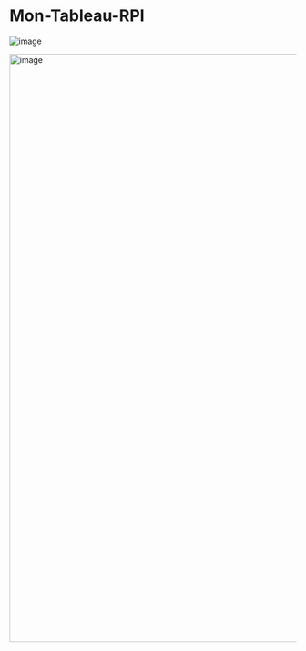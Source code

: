 # Mon-Tableau-RPI

![image](https://github.com/user-attachments/assets/c136062b-9cf1-490d-bc19-83258de93a8c)


<img width="1376" height="1032" alt="image" src="https://github.com/user-attachments/assets/0fb36c94-d279-4155-8f29-5790c0650f7f" />
